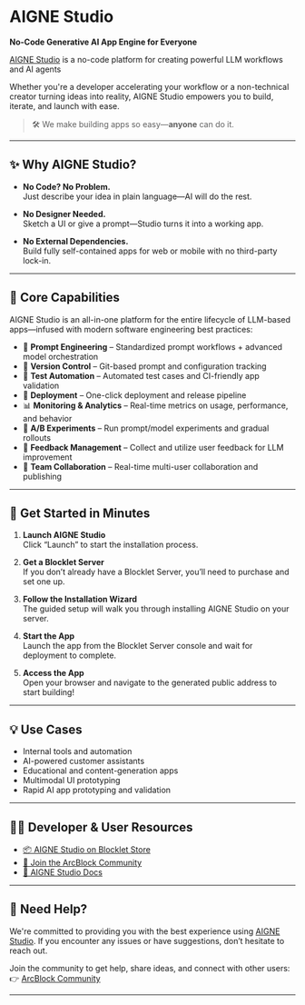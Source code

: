 # AIGNE Studio  
**No-Code Generative AI App Engine for Everyone**

[AIGNE Studio](https://store.blocklet.dev/blocklets/z8iZpog7mcgcgBZzTiXJCWESvmnRrQmnd3XBB) is a no-code platform for creating powerful LLM workflows and AI agents

Whether you're a developer accelerating your workflow or a non-technical creator turning ideas into reality, AIGNE Studio empowers you to build, iterate, and launch with ease.

> 🛠️ We make building apps so easy—**anyone** can do it.

---

## ✨ Why AIGNE Studio?

- **No Code? No Problem.**  
  Just describe your idea in plain language—AI will do the rest.

- **No Designer Needed.**  
  Sketch a UI or give a prompt—Studio turns it into a working app.

- **No External Dependencies.**  
  Build fully self-contained apps for web or mobile with no third-party lock-in.

---

## 🧩 Core Capabilities

AIGNE Studio is an all-in-one platform for the entire lifecycle of LLM-based apps—infused with modern software engineering best practices:

- 🧠 **Prompt Engineering** – Standardized prompt workflows + advanced model orchestration  
- 🔁 **Version Control** – Git-based prompt and configuration tracking  
- 🧪 **Test Automation** – Automated test cases and CI-friendly app validation  
- 🚀 **Deployment** – One-click deployment and release pipeline  
- 📊 **Monitoring & Analytics** – Real-time metrics on usage, performance, and behavior  
- 🧪 **A/B Experiments** – Run prompt/model experiments and gradual rollouts  
- 💬 **Feedback Management** – Collect and utilize user feedback for LLM improvement  
- 🤝 **Team Collaboration** – Real-time multi-user collaboration and publishing

---

## 🚀 Get Started in Minutes

1. **Launch AIGNE Studio**  
   Click “Launch” to start the installation process.

2. **Get a Blocklet Server**  
   If you don’t already have a Blocklet Server, you’ll need to purchase and set one up.

3. **Follow the Installation Wizard**  
   The guided setup will walk you through installing AIGNE Studio on your server.

4. **Start the App**  
   Launch the app from the Blocklet Server console and wait for deployment to complete.

5. **Access the App**  
   Open your browser and navigate to the generated public address to start building!

---

## 💡 Use Cases

- Internal tools and automation  
- AI-powered customer assistants  
- Educational and content-generation apps  
- Multimodal UI prototyping  
- Rapid AI app prototyping and validation

---

## 🧑‍💻 Developer & User Resources

- [📦 AIGNE Studio on Blocklet Store](https://store.blocklet.dev/blocklets/z8iZpog7mcgcgBZzTiXJCWESvmnRrQmnd3XBB)  
- [💬 Join the ArcBlock Community](https://community.arcblock.io/discussions/boards/aigne)  
- [📘 AIGNE Studio Docs](https://www.arcblock.io/docs/ai-studio/en/ai-studio)

---

## 🙌 Need Help?

We're committed to providing you with the best experience using [AIGNE Studio](https://store.blocklet.dev/blocklets/z8iZpog7mcgcgBZzTiXJCWESvmnRrQmnd3XBB). If you encounter any issues or have suggestions, don’t hesitate to reach out.

Join the community to get help, share ideas, and connect with other users:  
👉 [ArcBlock Community](https://community.arcblock.io/discussions/boards/aigne)

---
